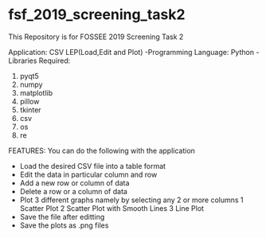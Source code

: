 # fsf_2019_screening_task2
  This Repository is for FOSSEE 2019 Screening Task 2 
  
  Application: CSV LEP(Load,Edit and Plot)
 -Programming Language: Python
 -Libraries Required: 
  1) pyqt5
  2) numpy
  3) matplotlib
  4) pillow
  5) tkinter
  6) csv
  7) os
  8) re

  FEATURES:
  You can do the following with the application
  - Load the desired CSV file into a table format
  - Edit the data in particular column and row
  - Add a new row or column of data
  - Delete a row or a column of data
  - Plot 3 different graphs namely by selecting any 2 or more columns 
 		1 Scatter Plot
 		2 Scatter Plot with Smooth Lines
 		3 Line Plot
  - Save the file after editting
  - Save the plots as .png files
  


